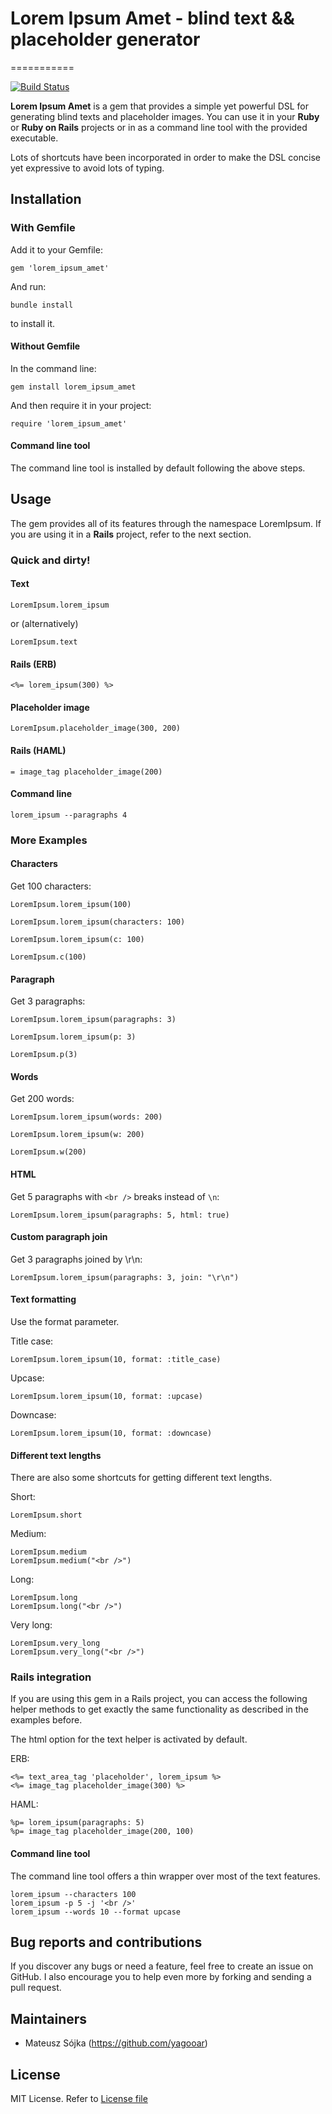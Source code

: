 # Lorem Ipsum Amet - blind text && placeholder generator
===========

[![Build Status](https://secure.travis-ci.org/yagooar/lorem_ipsum_amet.png)](http://travis-ci.org/yagooar/lorem_ipsum_amet)


**Lorem Ipsum Amet** is a gem that provides a simple yet powerful DSL for generating blind texts and placeholder images. You can use it in your **Ruby** or **Ruby on Rails** projects or in as a command line tool with the provided executable.

Lots of shortcuts have been incorporated in order to make the DSL concise yet expressive to avoid lots of typing.

## Installation

### With Gemfile

Add it to your Gemfile:

    gem 'lorem_ipsum_amet'

And run:

    bundle install

to install it.

#### Without Gemfile

In the command line:

    gem install lorem_ipsum_amet

And then require it in your project:

    require 'lorem_ipsum_amet'

#### Command line tool

The command line tool is installed by default following the above steps.

## Usage

The gem provides all of its features through the namespace LoremIpsum. If you are using it in a **Rails** project, refer to the next section.

### Quick and dirty!

#### Text

    LoremIpsum.lorem_ipsum

or (alternatively)

    LoremIpsum.text

#### Rails (ERB)

    <%= lorem_ipsum(300) %>

#### Placeholder image

    LoremIpsum.placeholder_image(300, 200)

#### Rails (HAML)

    = image_tag placeholder_image(200)

#### Command line

    lorem_ipsum --paragraphs 4


### More Examples

#### Characters

Get 100 characters:

    LoremIpsum.lorem_ipsum(100)

    LoremIpsum.lorem_ipsum(characters: 100)

    LoremIpsum.lorem_ipsum(c: 100)

    LoremIpsum.c(100)

#### Paragraph

Get 3 paragraphs:

    LoremIpsum.lorem_ipsum(paragraphs: 3)

    LoremIpsum.lorem_ipsum(p: 3)

    LoremIpsum.p(3)

#### Words

Get 200 words:

    LoremIpsum.lorem_ipsum(words: 200)

    LoremIpsum.lorem_ipsum(w: 200)

    LoremIpsum.w(200)

#### HTML

Get 5 paragraphs with `<br />` breaks instead of `\n`:

    LoremIpsum.lorem_ipsum(paragraphs: 5, html: true)

#### Custom paragraph join

Get 3 paragraphs joined by \r\n:

    LoremIpsum.lorem_ipsum(paragraphs: 3, join: "\r\n")

#### Text formatting

Use the format parameter.

Title case:

    LoremIpsum.lorem_ipsum(10, format: :title_case)

Upcase:

    LoremIpsum.lorem_ipsum(10, format: :upcase)

Downcase:

    LoremIpsum.lorem_ipsum(10, format: :downcase)

#### Different text lengths

There are also some shortcuts for getting different text lengths.

Short:

    LoremIpsum.short

Medium:

    LoremIpsum.medium
    LoremIpsum.medium("<br />")

Long:

    LoremIpsum.long
    LoremIpsum.long("<br />")

Very long:

    LoremIpsum.very_long
    LoremIpsum.very_long("<br />")

### Rails integration

If you are using this gem in a Rails project, you can access the following helper methods to get exactly the same functionality as described in the examples before.

The html option for the text helper is activated by default.

ERB:

    <%= text_area_tag 'placeholder', lorem_ipsum %>
    <%= image_tag placeholder_image(300) %>

HAML:

    %p= lorem_ipsum(paragraphs: 5)
    %p= image_tag placeholder_image(200, 100)

#### Command line tool

The command line tool offers a thin wrapper over most of the text features.

    lorem_ipsum --characters 100
    lorem_ipsum -p 5 -j '<br />'
    lorem_ipsum --words 10 --format upcase


## Bug reports and contributions

If you discover any bugs or need a feature, feel free to create an issue on GitHub. I also encourage you to help even more by forking and sending a pull request.

## Maintainers

* Mateusz Sójka (https://github.com/yagooar)

## License

MIT License. Refer to [License file](https://github.com/yagooar/lorem_ipsum_amet/blob/master/LICENSE.txt)

